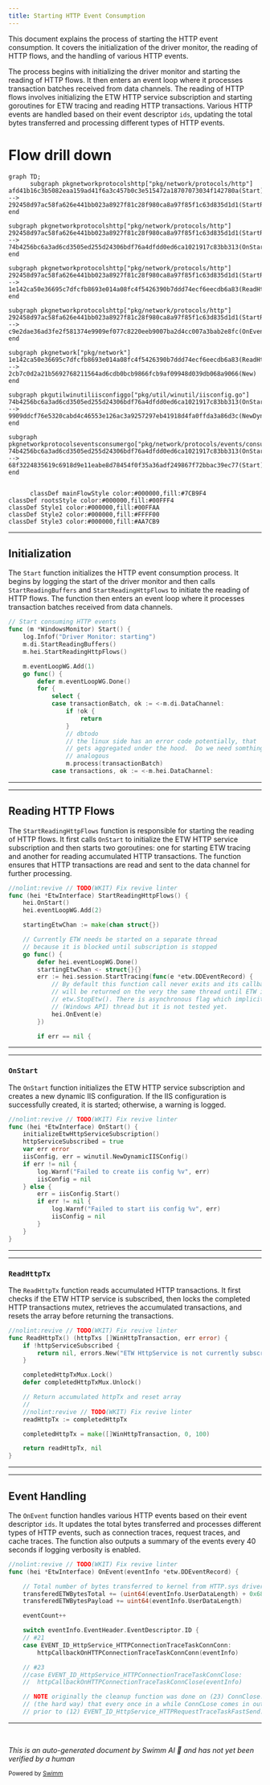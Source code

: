 ```yaml
---
title: Starting HTTP Event Consumption
---
```

This document explains the process of starting the HTTP event consumption. It covers the initialization of the driver monitor, the reading of HTTP flows, and the handling of various HTTP events.

The process begins with initializing the driver monitor and starting the reading of HTTP flows. It then enters an event loop where it processes transaction batches received from data channels. The reading of HTTP flows involves initializing the ETW HTTP service subscription and starting goroutines for ETW tracing and reading HTTP transactions. Various HTTP events are handled based on their event descriptor <SwmToken path="tasks/gitlab_helpers.py" pos="90:10:10" line-data="def print_gitlab_object(get_object, ctx, ids, repo=&#39;DataDog/datadog-agent&#39;, jq: str | None = None, jq_colors=True):">`ids`</SwmToken>, updating the total bytes transferred and processing different types of HTTP events.

# Flow drill down

```mermaid
graph TD;
      subgraph pkgnetworkprotocolshttp["pkg/network/protocols/http"]
afd41b16c3b5082eaa159ad41f6a3c457b0c3e515472a18707073034f142780a(Start):::mainFlowStyle --> 292458d97ac58fa626e441bb023a8927f81c28f980ca8a97f85f1c63d835d1d1(StartReadingHttpFlows):::mainFlowStyle
end

subgraph pkgnetworkprotocolshttp["pkg/network/protocols/http"]
292458d97ac58fa626e441bb023a8927f81c28f980ca8a97f85f1c63d835d1d1(StartReadingHttpFlows):::mainFlowStyle --> 74b4256bc6a3ad6cd3505ed255d24306bdf76a4dfdd0ed6ca1021917c83bb313(OnStart)
end

subgraph pkgnetworkprotocolshttp["pkg/network/protocols/http"]
292458d97ac58fa626e441bb023a8927f81c28f980ca8a97f85f1c63d835d1d1(StartReadingHttpFlows):::mainFlowStyle --> 1e142ca50e36695c7dfcfb8693e014a08fc4f5426390b7ddd74ecf6eecdb6a83(ReadHttpTx)
end

subgraph pkgnetworkprotocolshttp["pkg/network/protocols/http"]
292458d97ac58fa626e441bb023a8927f81c28f980ca8a97f85f1c63d835d1d1(StartReadingHttpFlows):::mainFlowStyle --> c9e2dae36ad3fe2f581374e9909ef077c8220eeb9007ba2d4cc007a3bab2e8fc(OnEvent):::mainFlowStyle
end

subgraph pkgnetwork["pkg/network"]
1e142ca50e36695c7dfcfb8693e014a08fc4f5426390b7ddd74ecf6eecdb6a83(ReadHttpTx) --> 2cb7c0d2a21b5692768211564ad6cdb0bcb9866fcb9af09948d039db068a9066(New)
end

subgraph pkgutilwinutiliisconfiggo["pkg/util/winutil/iisconfig.go"]
74b4256bc6a3ad6cd3505ed255d24306bdf76a4dfdd0ed6ca1021917c83bb313(OnStart) --> 9909ddcf76e5320cabd4c46553e126ac3a9257297eb41918d4fa0ffda3a86d3c(NewDynamicIISConfig)
end

subgraph pkgnetworkprotocolseventsconsumergo["pkg/network/protocols/events/consumer.go"]
74b4256bc6a3ad6cd3505ed255d24306bdf76a4dfdd0ed6ca1021917c83bb313(OnStart) --> 68f3224835619c6918d9e11eabe8d78454f0f35a36adf249867f72bbac39ec77(Start)
end


      classDef mainFlowStyle color:#000000,fill:#7CB9F4
classDef rootsStyle color:#000000,fill:#00FFF4
classDef Style1 color:#000000,fill:#00FFAA
classDef Style2 color:#000000,fill:#FFFF00
classDef Style3 color:#000000,fill:#AA7CB9
```

<SwmSnippet path="/pkg/network/usm/monitor_windows.go" line="65">

---

## Initialization

The <SwmToken path="pkg/network/usm/monitor_windows.go" pos="65:2:2" line-data="// Start consuming HTTP events">`Start`</SwmToken> function initializes the HTTP event consumption process. It begins by logging the start of the driver monitor and then calls <SwmToken path="pkg/network/usm/monitor_windows.go" pos="68:5:5" line-data="	m.di.StartReadingBuffers()">`StartReadingBuffers`</SwmToken> and <SwmToken path="pkg/network/usm/monitor_windows.go" pos="69:5:5" line-data="	m.hei.StartReadingHttpFlows()">`StartReadingHttpFlows`</SwmToken> to initiate the reading of HTTP flows. The function then enters an event loop where it processes transaction batches received from data channels.

```go
// Start consuming HTTP events
func (m *WindowsMonitor) Start() {
	log.Infof("Driver Monitor: starting")
	m.di.StartReadingBuffers()
	m.hei.StartReadingHttpFlows()

	m.eventLoopWG.Add(1)
	go func() {
		defer m.eventLoopWG.Done()
		for {
			select {
			case transactionBatch, ok := <-m.di.DataChannel:
				if !ok {
					return
				}
				// dbtodo
				// the linux side has an error code potentially, that
				// gets aggregated under the hood.  Do we need somthing
				// analogous
				m.process(transactionBatch)
			case transactions, ok := <-m.hei.DataChannel:
```

---

</SwmSnippet>

<SwmSnippet path="/pkg/network/protocols/http/etw_interface.go" line="95">

---

## Reading HTTP Flows

The <SwmToken path="pkg/network/protocols/http/etw_interface.go" pos="96:9:9" line-data="func (hei *EtwInterface) StartReadingHttpFlows() {">`StartReadingHttpFlows`</SwmToken> function is responsible for starting the reading of HTTP flows. It first calls <SwmToken path="pkg/network/protocols/http/etw_interface.go" pos="97:3:3" line-data="	hei.OnStart()">`OnStart`</SwmToken> to initialize the ETW HTTP service subscription and then starts two goroutines: one for starting ETW tracing and another for reading accumulated HTTP transactions. The function ensures that HTTP transactions are read and sent to the data channel for further processing.

```go
//nolint:revive // TODO(WKIT) Fix revive linter
func (hei *EtwInterface) StartReadingHttpFlows() {
	hei.OnStart()
	hei.eventLoopWG.Add(2)

	startingEtwChan := make(chan struct{})

	// Currently ETW needs be started on a separate thread
	// because it is blocked until subscription is stopped
	go func() {
		defer hei.eventLoopWG.Done()
		startingEtwChan <- struct{}{}
		err := hei.session.StartTracing(func(e *etw.DDEventRecord) {
			// By default this function call never exits and its callbacks or rather events
			// will be returned on the very the same thread until ETW is canceled via
			// etw.StopEtw(). There is asynchronous flag which implicitly will create a real
			// (Windows API) thread but it is not tested yet.
			hei.OnEvent(e)
		})

		if err == nil {
```

---

</SwmSnippet>

<SwmSnippet path="/pkg/network/protocols/http/etw_http_service.go" line="1425">

---

### <SwmToken path="pkg/network/protocols/http/etw_http_service.go" pos="1426:9:9" line-data="func (hei *EtwInterface) OnStart() {">`OnStart`</SwmToken>

The <SwmToken path="pkg/network/protocols/http/etw_http_service.go" pos="1426:9:9" line-data="func (hei *EtwInterface) OnStart() {">`OnStart`</SwmToken> function initializes the ETW HTTP service subscription and creates a new dynamic IIS configuration. If the IIS configuration is successfully created, it is started; otherwise, a warning is logged.

```go
//nolint:revive // TODO(WKIT) Fix revive linter
func (hei *EtwInterface) OnStart() {
	initializeEtwHttpServiceSubscription()
	httpServiceSubscribed = true
	var err error
	iisConfig, err = winutil.NewDynamicIISConfig()
	if err != nil {
		log.Warnf("Failed to create iis config %v", err)
		iisConfig = nil
	} else {
		err = iisConfig.Start()
		if err != nil {
			log.Warnf("Failed to start iis config %v", err)
			iisConfig = nil
		}
	}
}
```

---

</SwmSnippet>

<SwmSnippet path="/pkg/network/protocols/http/etw_http_service.go" line="1390">

---

### <SwmToken path="pkg/network/protocols/http/etw_http_service.go" pos="1391:2:2" line-data="func ReadHttpTx() (httpTxs []WinHttpTransaction, err error) {">`ReadHttpTx`</SwmToken>

The <SwmToken path="pkg/network/protocols/http/etw_http_service.go" pos="1391:2:2" line-data="func ReadHttpTx() (httpTxs []WinHttpTransaction, err error) {">`ReadHttpTx`</SwmToken> function reads accumulated HTTP transactions. It first checks if the ETW HTTP service is subscribed, then locks the completed HTTP transactions mutex, retrieves the accumulated transactions, and resets the array before returning the transactions.

```go
//nolint:revive // TODO(WKIT) Fix revive linter
func ReadHttpTx() (httpTxs []WinHttpTransaction, err error) {
	if !httpServiceSubscribed {
		return nil, errors.New("ETW HttpService is not currently subscribed")
	}

	completedHttpTxMux.Lock()
	defer completedHttpTxMux.Unlock()

	// Return accumulated httpTx and reset array
	//
	//nolint:revive // TODO(WKIT) Fix revive linter
	readHttpTx := completedHttpTx

	completedHttpTx = make([]WinHttpTransaction, 0, 100)

	return readHttpTx, nil
}
```

---

</SwmSnippet>

<SwmSnippet path="/pkg/network/protocols/http/etw_http_service.go" line="1266">

---

## Event Handling

The <SwmToken path="pkg/network/protocols/http/etw_http_service.go" pos="1267:9:9" line-data="func (hei *EtwInterface) OnEvent(eventInfo *etw.DDEventRecord) {">`OnEvent`</SwmToken> function handles various HTTP events based on their event descriptor <SwmToken path="tasks/gitlab_helpers.py" pos="90:10:10" line-data="def print_gitlab_object(get_object, ctx, ids, repo=&#39;DataDog/datadog-agent&#39;, jq: str | None = None, jq_colors=True):">`ids`</SwmToken>. It updates the total bytes transferred and processes different types of HTTP events, such as connection traces, request traces, and cache traces. The function also outputs a summary of the events every 40 seconds if logging verbosity is enabled.

```go
//nolint:revive // TODO(WKIT) Fix revive linter
func (hei *EtwInterface) OnEvent(eventInfo *etw.DDEventRecord) {

	// Total number of bytes transferred to kernel from HTTP.sys driver. 0x68 is ETW header size
	transferedETWBytesTotal += (uint64(eventInfo.UserDataLength) + 0x68)
	transferedETWBytesPayload += uint64(eventInfo.UserDataLength)

	eventCount++

	switch eventInfo.EventHeader.EventDescriptor.ID {
	// #21
	case EVENT_ID_HttpService_HTTPConnectionTraceTaskConnConn:
		httpCallbackOnHTTPConnectionTraceTaskConnConn(eventInfo)

	// #23
	//case EVENT_ID_HttpService_HTTPConnectionTraceTaskConnClose:
	//	httpCallbackOnHTTPConnectionTraceTaskConnClose(eventInfo)

	// NOTE originally the cleanup function was done on (23) ConnClose. However it was discovered
	// (the hard way) that every once in a while ConnCLose comes in out of order (in the test case)
	// prior to (12) EVENT_ID_HttpService_HTTPRequestTraceTaskFastSend.  This would cause
```

---

</SwmSnippet>

&nbsp;

*This is an auto-generated document by Swimm AI 🌊 and has not yet been verified by a human*

<SwmMeta version="3.0.0" repo-id="Z2l0aHViJTNBJTNBZGF0YWRvZy1hZ2VudCUzQSUzQVN3aW1tLURlbW8=" repo-name="datadog-agent"><sup>Powered by [Swimm](/)</sup></SwmMeta>
